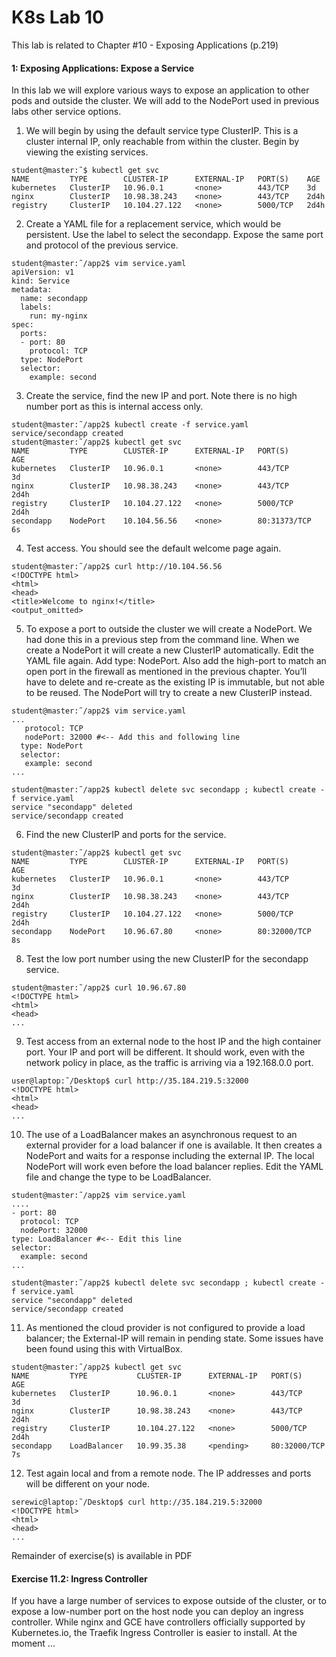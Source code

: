 # K8s Lab 10

This lab is related to Chapter #10 - Exposing Applications (p.219)


#### 1: Exposing Applications: Expose a Service
In this lab we will explore various ways to expose an application to other pods and outside the cluster. We will add to
the NodePort used in previous labs other service options.
1. We will begin by using the default service type ClusterIP. This is a cluster internal IP, only reachable from within the
cluster. Begin by viewing the existing services.
```
student@master:˜$ kubectl get svc
NAME         TYPE        CLUSTER-IP      EXTERNAL-IP   PORT(S)    AGE
kubernetes   ClusterIP   10.96.0.1       <none>        443/TCP    3d
nginx        ClusterIP   10.98.38.243    <none>        443/TCP    2d4h
registry     ClusterIP   10.104.27.122   <none>        5000/TCP   2d4h
```

2. Create a YAML file for a replacement service, which would be persistent. Use the label to select the secondapp. Expose
the same port and protocol of the previous service.
```
student@master:˜/app2$ vim service.yaml
apiVersion: v1
kind: Service
metadata:
  name: secondapp
  labels:
    run: my-nginx
spec:
  ports:
  - port: 80
    protocol: TCP
  type: NodePort
  selector:
    example: second
```

3. Create the service, find the new IP and port. Note there is no high number port as this is internal access only.
```
student@master:˜/app2$ kubectl create -f service.yaml
service/secondapp created
student@master:˜/app2$ kubectl get svc
NAME         TYPE        CLUSTER-IP      EXTERNAL-IP   PORT(S)        AGE
kubernetes   ClusterIP   10.96.0.1       <none>        443/TCP        3d
nginx        ClusterIP   10.98.38.243    <none>        443/TCP        2d4h
registry     ClusterIP   10.104.27.122   <none>        5000/TCP       2d4h
secondapp    NodePort    10.104.56.56    <none>        80:31373/TCP   6s
```

4. Test access. You should see the default welcome page again.
```
student@master:˜/app2$ curl http://10.104.56.56
<!DOCTYPE html>
<html>
<head>
<title>Welcome to nginx!</title>
<output_omitted>
```

5. To expose a port to outside the cluster we will create a NodePort. We had done this in a previous step from the
command line. When we create a NodePort it will create a new ClusterIP automatically. Edit the YAML file again. Add
type: NodePort. Also add the high-port to match an open port in the firewall as mentioned in the previous chapter. You’ll
have to delete and re-create as the existing IP is immutable, but not able to be reused. The NodePort will try to create a
new ClusterIP instead.
```
student@master:˜/app2$ vim service.yaml
...
   protocol: TCP
   nodePort: 32000 #<-- Add this and following line
  type: NodePort
  selector:
   example: second
...
```

```
student@master:˜/app2$ kubectl delete svc secondapp ; kubectl create -f service.yaml
service "secondapp" deleted
service/secondapp created
```

6. Find the new ClusterIP and ports for the service.
```
student@master:˜/app2$ kubectl get svc
NAME         TYPE        CLUSTER-IP      EXTERNAL-IP   PORT(S)        AGE
kubernetes   ClusterIP   10.96.0.1       <none>        443/TCP        3d
nginx        ClusterIP   10.98.38.243    <none>        443/TCP        2d4h
registry     ClusterIP   10.104.27.122   <none>        5000/TCP       2d4h
secondapp    NodePort    10.96.67.80     <none>        80:32000/TCP   8s
```

8. Test the low port number using the new ClusterIP for the secondapp service.
```
student@master:˜/app2$ curl 10.96.67.80
<!DOCTYPE html>
<html>
<head>
...
```

9. Test access from an external node to the host IP and the high container port. Your IP and port will be different. It should
work, even with the network policy in place, as the traffic is arriving via a 192.168.0.0 port.
```
user@laptop:˜/Desktop$ curl http://35.184.219.5:32000
<!DOCTYPE html>
<html>
<head>
...
```

10. The use of a LoadBalancer makes an asynchronous request to an external provider for a load balancer if one is available.
It then creates a NodePort and waits for a response including the external IP. The local NodePort will work even before
the load balancer replies. Edit the YAML file and change the type to be LoadBalancer.
```
student@master:˜/app2$ vim service.yaml
....
- port: 80
  protocol: TCP
  nodePort: 32000
type: LoadBalancer #<-- Edit this line
selector:
  example: second
...
```

```
student@master:˜/app2$ kubectl delete svc secondapp ; kubectl create -f service.yaml
service "secondapp" deleted
service/secondapp created
```

11. As mentioned the cloud provider is not configured to provide a load balancer; the External-IP will remain in pending
state. Some issues have been found using this with VirtualBox.
```
student@master:˜/app2$ kubectl get svc
NAME         TYPE           CLUSTER-IP      EXTERNAL-IP   PORT(S)        AGE
kubernetes   ClusterIP      10.96.0.1       <none>        443/TCP        3d
nginx        ClusterIP      10.98.38.243    <none>        443/TCP        2d4h
registry     ClusterIP      10.104.27.122   <none>        5000/TCP       2d4h
secondapp    LoadBalancer   10.99.35.38     <pending>     80:32000/TCP   7s
```
12. Test again local and from a remote node. The IP addresses and ports will be different on your node.
```
serewic@laptop:˜/Desktop$ curl http://35.184.219.5:32000
<!DOCTYPE html>
<html>
<head>
...
```

Remainder of exercise(s) is available in PDF

#### Exercise 11.2: Ingress Controller
If you have a large number of services to expose outside of the cluster, or to expose a low-number port on the host
node you can deploy an ingress controller. While nginx and GCE have controllers officially supported by Kubernetes.io,
the Traefik Ingress Controller is easier to install. At the moment
...

